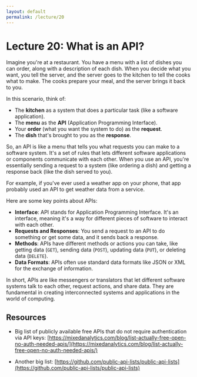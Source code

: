 ```yaml
---
layout: default
permalink: /lecture/20
---
```


# Lecture 20: What is an API? 

Imagine you're at a restaurant. You have a menu with a list of dishes you can order, along with a description of each dish. When you decide what you want, you tell the server, and the server goes to the kitchen to tell the cooks what to make. The cooks prepare your meal, and the server brings it back to you.

In this scenario, think of:

* The __kitchen__ as a system that does a particular task (like a software application).
* The __menu__ as the __API__ (Application Programming Interface).
* Your __order__ (what you want the system to do) as the __request__.
* The __dish__ that's brought to you as the __response__.

So, an API is like a menu that tells you what requests you can make to a software system. It's a set of rules that lets different software applications or components communicate with each other. When you use an API, you're essentially sending a request to a system (like ordering a dish) and getting a response back (like the dish served to you).

For example, if you've ever used a weather app on your phone, that app probably used an API to get weather data from a service.

Here are some key points about APIs:

* __Interface__: API stands for Application Programming Interface. It's an interface, meaning it's a way for different pieces of software to interact with each other.
* __Requests and Responses__: You send a request to an API to do something or get some data, and it sends back a response.
* __Methods__: APIs have different methods or actions you can take, like getting data (`GET`), sending data (`POST`), updating data (`PUT`), or deleting data (`DELETE`).
* __Data Formats__: APIs often use standard data formats like JSON or XML for the exchange of information.


In short, APIs are like messengers or translators that let different software systems talk to each other, request actions, and share data. They are fundamental in creating interconnected systems and applications in the world of computing.


## Resources

* Big list of publicly available free APIs that do not require authentication via API keys:
[https://mixedanalytics.com/blog/list-actually-free-open-no-auth-needed-apis/](https://mixedanalytics.com/blog/list-actually-free-open-no-auth-needed-apis/)

* Another big list: [https://github.com/public-api-lists/public-api-lists](https://github.com/public-api-lists/public-api-lists)


